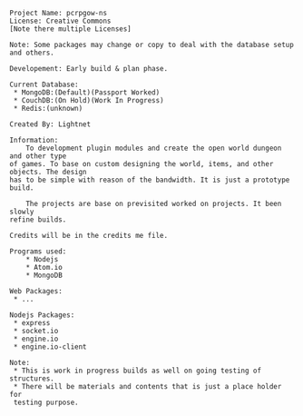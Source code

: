 

    Project Name: pcrpgow-ns
    License: Creative Commons 
    [Note there multiple Licenses]
    
    Note: Some packages may change or copy to deal with the database setup and others.
    
    Developement: Early build & plan phase.
    
    Current Database:
     * MongoDB:(Default)(Passport Worked)
     * CouchDB:(On Hold)(Work In Progress)
     * Redis:(unknown)
    
    Created By: Lightnet

    Information: 
        To development plugin modules and create the open world dungeon and other type
	of games. To base on custom designing the world, items, and other objects. The design
    has to be simple with reason of the bandwidth. It is just a prototype build.
    
        The projects are base on previsited worked on projects. It been slowly
    refine builds.
    
    Credits will be in the credits me file.
    
    Programs used:
        * Nodejs
        * Atom.io
        * MongoDB
    
    Web Packages:
     * ...
     
    Nodejs Packages:
     * express
     * socket.io
	 * engine.io
	 * engine.io-client
     
    Note: 
     * This is work in progress builds as well on going testing of structures.
     * There will be materials and contents that is just a place holder for 
     testing purpose.